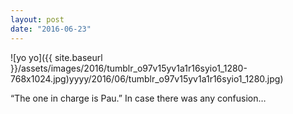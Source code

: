 ```yaml
---
layout: post
date: "2016-06-23"
---
```


![yo yo]({{ site.baseurl }}/assets/images/2016/tumblr_o97v15yv1a1r16syio1_1280-768x1024.jpg)yyyy/2016/06/tumblr_o97v15yv1a1r16syio1_1280.jpg)

“The one in charge is Pau.” In case there was any confusion…
